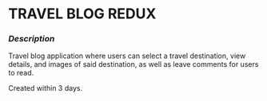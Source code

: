 # TRAVEL BLOG REDUX

### ***Description***
Travel blog application where users can select a travel destination, view details, and images of said destination, as well as leave comments for users to read. 

Created within 3 days.
